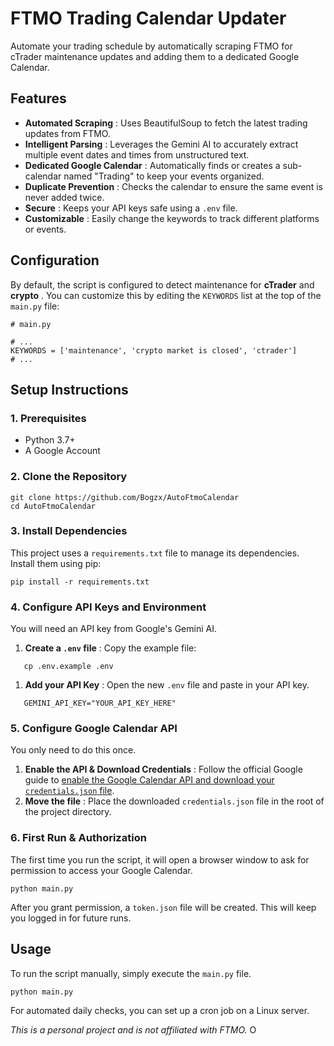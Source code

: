 
# FTMO Trading Calendar Updater

Automate your trading schedule by automatically scraping FTMO for cTrader maintenance updates and adding them to a dedicated Google Calendar.

## Features

* **Automated Scraping** : Uses BeautifulSoup to fetch the latest trading updates from FTMO.
* **Intelligent Parsing** : Leverages the Gemini AI to accurately extract multiple event dates and times from unstructured text.
* **Dedicated Google Calendar** : Automatically finds or creates a sub-calendar named "Trading" to keep your events organized.
* **Duplicate Prevention** : Checks the calendar to ensure the same event is never added twice.
* **Secure** : Keeps your API keys safe using a `.env` file.
* **Customizable** : Easily change the keywords to track different platforms or events.

## Configuration

By default, the script is configured to detect maintenance for **cTrader** and  **crypto** . You can customize this by editing the `KEYWORDS` list at the top of the `main.py` file:

```
# main.py

# ...
KEYWORDS = ['maintenance', 'crypto market is closed', 'ctrader']
# ...

```

## Setup Instructions

### 1. Prerequisites

* Python 3.7+
* A Google Account

### 2. Clone the Repository

```
git clone https://github.com/Bogzx/AutoFtmoCalendar
cd AutoFtmoCalendar
```

### 3. Install Dependencies

This project uses a `requirements.txt` file to manage its dependencies. Install them using pip:

```
pip install -r requirements.txt

```

### 4. Configure API Keys and Environment

You will need an API key from Google's Gemini AI.

1. **Create a `.env` file** : Copy the example file:

```
   cp .env.example .env

```

1. **Add your API Key** : Open the new `.env` file and paste in your API key.

```
   GEMINI_API_KEY="YOUR_API_KEY_HERE"

```

### 5. Configure Google Calendar API

You only need to do this once.

1. **Enable the API & Download Credentials** : Follow the official Google guide to [enable the Google Calendar API and download your `credentials.json` file](https://developers.google.com/workspace/calendar/api/quickstart/python "null").
2. **Move the file** : Place the downloaded `credentials.json` file in the root of the project directory.

### 6. First Run & Authorization

The first time you run the script, it will open a browser window to ask for permission to access your Google Calendar.

```
python main.py

```

After you grant permission, a `token.json` file will be created. This will keep you logged in for future runs.

## Usage

To run the script manually, simply execute the `main.py` file.

```
python main.py

```

For automated daily checks, you can set up a cron job on a Linux server.

 *This is a personal project and is not affiliated with FTMO.* O
